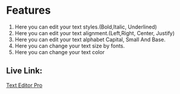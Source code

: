 # Features
  1. Here you can edit your text styles.(Bold,Italic, Underlined)
  2. Here you can edit your text alignment.(Left,Right, Center, Justify)
  3. Here you can edit your text alphabet Capital, Small And Base.
  4. Here you can change your text size by fonts.
  5. Here you can change your text color

## Live Link: 
  <a href="https://mrcolonthree.github.io/text-editor/">Text Editor Pro</a>